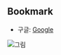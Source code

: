 ## Bookmark
- 구글: [Google](https://google.com)

![그림](https://realcoco.com/web/product/big/202404/5ceef837617a8f3caa33a9cdc46194dc.jpg)
